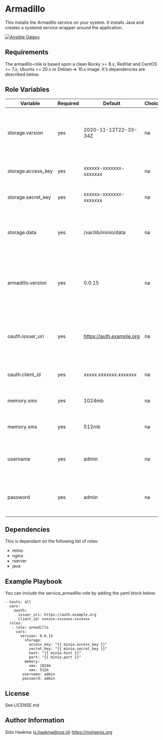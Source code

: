 Armadillo
=========
This installs the Armadillo service on your system. It installs Java and creates a systemd service wrapper around the application.

[![Ansible Galaxy](https://img.shields.io/badge/ansible--galaxy-service_armadillo-blue.svg)](https://galaxy.ansible.com/molgenis/armadillo/)

Requirements
------------
The armadillo-role is based upon a clean Rocky >= 8.x, RedHat and CentOS >= 7.x, Ubuntu >= 20.x or Debian => 10.x image. It's dependencies are described below.

Role Variables
--------------
| Variable              | Required | Default                           | Choices  | Comments                                                                                  |
|-----------------------|----------|-----------------------------------|----------|-------------------------------------------------------------------------------------------|
| storage.version       | yes      | 2020-11-12T22-33-34Z              | na       | Version of the Minio service. There are monthly releases so you need to upgrade regularly |
| storage.access_key    | yes      | xxxxxx-xxxxxxx-xxxxxxx            | na       | The access key to access Minio API and webinterface                                       |
| storage.secret_key    | yes      | xxxxxx-xxxxxxx-xxxxxxx            | na       | The secret key to access Minio API and webinterface                                       |
| storage.data          | yes      | /var/lib/minio/data               | na       | The path on the host system where the of the Minio file storage is stored                 |
| armadillo.version     | yes      | 0.0.15                            | na       | Version of the Armadillo service. Newer versions can be found on the MOLGENIS registry.   |
| oauth.issuer_uri      | yes      | https://auth.example.org          | na       | The plain url of the authentication server (can be FusionAuth or Keycloack for example    |
| oauth.client_id       | yes      | xxxxx.xxxxxxx.xxxxxxx             | na       | The client ID of the authentication server                                                |
| memory.xmx            | yes      | 1024mb                            | na       | Maximum of memory claimed by the Armadillo                                                |
| memory.xms            | yes      | 512mb                             | na       | Reserved memory claimed by the Armadillo                                                |
| username              | yes      | admin                             | na       | Root username of the application (using basic-auth)                                              |
| password              | yes      | admin                             | na       | Root password of the application (using basic-auth)                                              |

Dependencies
------------
This is dependant on the following list of roles:
- minio
- nginx
- rserver
- java

Example Playbook
----------------
You can include the service_armadillo-role by adding the yaml block below.

    - hosts: all
      vars:
        oauth: 
          issuer_uri: https://auth.example.org
          client_id: xxxxxx-xxxxxxx-xxxxxxx
      roles:
       - role: armadillo
         vars:
           version: 0.0.15
             storage:
               access_key: "{{ minio.access_key }}"
               secret_key: "{{ minio.secret_key }}"
               host: "{{ minio.host }}"
               port: "{{ minio.port }}"
             memory:
               xmx: 1024m
               xms: 512m
            username: admin
            password: admin
            
           
License
-------
See LICENSE.md

Author Information
------------------
Sido Haakma (s.haakma@rug.nl)
https://molgenis.org